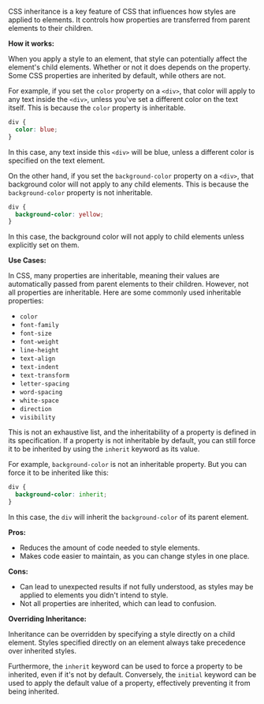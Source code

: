 CSS inheritance is a key feature of CSS that influences how styles are applied to elements. It controls how properties are transferred from parent elements to their children.

**How it works:**

When you apply a style to an element, that style can potentially affect the element's child elements. Whether or not it does depends on the property. Some CSS properties are inherited by default, while others are not.

For example, if you set the `color` property on a `<div>`, that color will apply to any text inside the `<div>`, unless you've set a different color on the text itself. This is because the `color` property is inheritable.

```css
div {
  color: blue;
}
```

In this case, any text inside this `<div>` will be blue, unless a different color is specified on the text element.

On the other hand, if you set the `background-color` property on a `<div>`, that background color will not apply to any child elements. This is because the `background-color` property is not inheritable.

```css
div {
  background-color: yellow;
}
```

In this case, the background color will not apply to child elements unless explicitly set on them.

**Use Cases:**

In CSS, many properties are inheritable, meaning their values are automatically passed from parent elements to their children. However, not all properties are inheritable. Here are some commonly used inheritable properties:

- `color`
- `font-family`
- `font-size`
- `font-weight`
- `line-height`
- `text-align`
- `text-indent`
- `text-transform`
- `letter-spacing`
- `word-spacing`
- `white-space`
- `direction`
- `visibility`

This is not an exhaustive list, and the inheritability of a property is defined in its specification. If a property is not inheritable by default, you can still force it to be inherited by using the `inherit` keyword as its value.

For example, `background-color` is not an inheritable property. But you can force it to be inherited like this:

```css
div {
  background-color: inherit;
}
```

In this case, the `div` will inherit the `background-color` of its parent element.

**Pros:**

- Reduces the amount of code needed to style elements.
- Makes code easier to maintain, as you can change styles in one place.

**Cons:**

- Can lead to unexpected results if not fully understood, as styles may be applied to elements you didn't intend to style.
- Not all properties are inherited, which can lead to confusion.

**Overriding Inheritance:**

Inheritance can be overridden by specifying a style directly on a child element. Styles specified directly on an element always take precedence over inherited styles.

Furthermore, the `inherit` keyword can be used to force a property to be inherited, even if it's not by default. Conversely, the `initial` keyword can be used to apply the default value of a property, effectively preventing it from being inherited.